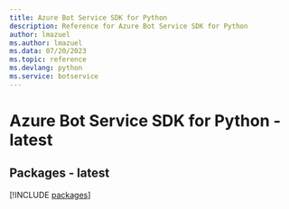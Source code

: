 ```yaml
---
title: Azure Bot Service SDK for Python
description: Reference for Azure Bot Service SDK for Python
author: lmazuel
ms.author: lmazuel
ms.data: 07/20/2023
ms.topic: reference
ms.devlang: python
ms.service: botservice
---
```

# Azure Bot Service SDK for Python - latest
## Packages - latest
[!INCLUDE [packages](bot-service-index.md)]